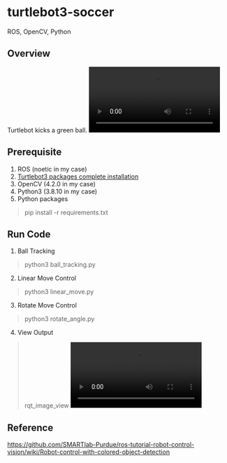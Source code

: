 # turtlebot3-soccer
ROS, OpenCV, Python

## Overview
Turtlebot kicks a green ball.
![video1](video/video1.mov)
## Prerequisite
1. ROS (noetic in my case)
2. [Turtlebot3 packages complete installation](https://github.com/ROBOTIS-GIT/turtlebot3)
3. OpenCV (4.2.0 in my case)
4. Python3 (3.8.10 in my case)
4. Python packages
> pip install -r requirements.txt

## Run Code
1. Ball Tracking
> python3 ball_tracking.py
2. Linear Move Control
> python3 linear_move.py
3. Rotate Move Control
> python3 rotate_angle.py
4. View Output
> rqt_image_view
![video2](video/video2.mp4)

## Reference
https://github.com/SMARTlab-Purdue/ros-tutorial-robot-control-vision/wiki/Robot-control-with-colored-object-detection
 